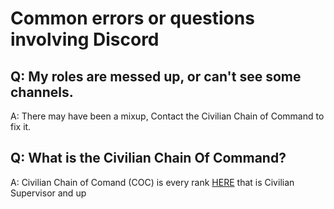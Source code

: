 # Common errors or questions involving Discord


## Q: My roles are messed up, or can't see some channels.
A: There may have been a mixup, Contact the Civilian Chain of Command to fix it.

## Q: What is the Civilian Chain Of Command?
A: Civilian Chain of Comand (COC) is every rank [HERE](https://gorp-civ-test.readthedocs.io/en/latest/#Rules/Rank/dir/) that is Civilian Supervisor and up